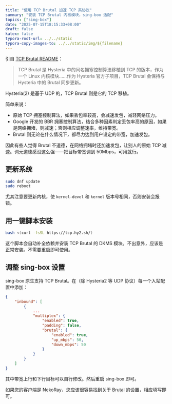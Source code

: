 ```yaml
---
title: "使用 TCP Brutal 加速 TCP 系协议"
summary: "安装 TCP Brutal 内核模块，sing-box 适配"
topics: ["sing-box"]
date: "2025-07-15T18:15:33+08:00"
draft: false
katex: false
typora-root-url: ../../static
typora-copy-images-to: ../../static/img/${filename}
---
```


引自 [TCP Brutal README](https://github.com/apernet/tcp-brutal/blob/master/README.zh.md)：

> TCP Brutal 是 Hysteria 中的同名拥塞控制算法移植到 TCP 的版本，作为一个 Linux 内核模块……作为 Hysteria 官方子项目，TCP Brutal 会保持与 Hysteria 中的 Brutal 同步更新。

Hysteria(2) 是基于 UDP 的，TCP Brutal 则是它的 TCP 移植。

简单来说：

- 原始 TCP 拥塞控制算法，如果丢包率较高，会减速发包，减轻网络压力。
- Google 开发的 BBR 拥塞控制算法，结合多种因素判定丢包率高的原因，如果是网络拥堵，则减速；否则相应调整速率，维持带宽。
- Brutal 则无论在什么情况下，都尽力达到用户设定的带宽，加速发包。

因此有些人觉得 Brutal 不道德，在网络拥堵时还加速发包，让别人的原始 TCP 减速。词元道德感没这么强——把目标带宽调到 50Mbps，可用就行。

## 更新系统

```bash
sudo dnf update
sudo reboot
```

尤其注意要更新内核，使 `kernel-devel` 和 `kernel` 版本号相同，否则安装会报错。

## 用一键脚本安装

```bash
bash <(curl -fsSL https://tcp.hy2.sh/)
```

这个脚本会自动补全依赖并安装 TCP Brutal 的 DKMS 模块。不出意外，应该是正常安装。不需要重启即可使用。

## 调整 sing-box 设置

sing-box 原生支持 TCP Brutal。在（除 Hysteria2 等 UDP 协议）每一个入站配置中添加：

```json
{
    "inbound": [
        {
            ...
            "multiplex": {
                "enabled": true,
                "padding": false,
                "brutal": {
                    "enabled": true,
                    "up_mbps": 50,
                    "down_mbps": 50
                }
            }
        }
    ]
}
```

其中带宽上行和下行目标可以自行修改。然后重启 sing-box 即可。

如果您的客户端是 NekoRay，您应该很容易找到关于 Brutal 的设置，相应填写即可。
